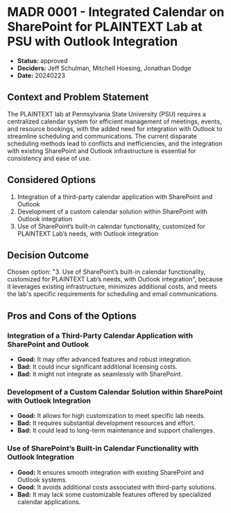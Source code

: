 # MADR 0001 - Integrated Calendar on SharePoint for PLAINTEXT Lab at PSU with Outlook Integration

- **Status:** approved
- **Deciders:** Jeff Schulman, Mitchell Hoesing, Jonathan Dodge
- **Date:** 20240223

## Context and Problem Statement

The PLAINTEXT lab at Pennsylvania State University (PSU) requires a centralized calendar system for efficient management of meetings, events, and resource bookings, with the added need for integration with Outlook to streamline scheduling and communications. The current disparate scheduling methods lead to conflicts and inefficiencies, and the integration with existing SharePoint and Outlook infrastructure is essential for consistency and ease of use.

## Considered Options

1. Integration of a third-party calendar application with SharePoint and Outlook
2. Development of a custom calendar solution within SharePoint with Outlook integration
3. Use of SharePoint’s built-in calendar functionality, customized for PLAINTEXT Lab’s needs, with Outlook integration

## Decision Outcome

Chosen option: "3. Use of SharePoint’s built-in calendar functionality, customized for PLAINTEXT Lab’s needs, with Outlook integration", because it leverages existing infrastructure, minimizes additional costs, and meets the lab's specific requirements for scheduling and email communications.

## Pros and Cons of the Options

### Integration of a Third-Party Calendar Application with SharePoint and Outlook

- **Good:** It may offer advanced features and robust integration.
- **Bad:** It could incur significant additional licensing costs.
- **Bad:** It might not integrate as seamlessly with SharePoint.

### Development of a Custom Calendar Solution within SharePoint with Outlook Integration

- **Good:** It allows for high customization to meet specific lab needs.
- **Bad:** It requires substantial development resources and effort.
- **Bad:** It could lead to long-term maintenance and support challenges.

### Use of SharePoint’s Built-in Calendar Functionality with Outlook Integration

- **Good:** It ensures smooth integration with existing SharePoint and Outlook systems.
- **Good:** It avoids additional costs associated with third-party solutions.
- **Bad:** It may lack some customizable features offered by specialized calendar applications.

